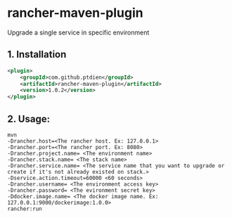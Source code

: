 # rancher-maven-plugin 
Upgrade a single service in specific environment
## 1. Installation
```xml
<plugin>
    <groupId>com.github.ptdien</groupId>
    <artifactId>rancher-maven-plugin</artifactId>
    <version>1.0.2</version>
</plugin>
```

## 2. Usage:

```text
mvn 
-Drancher.host=<The rancher host. Ex: 127.0.0.1>
-Drancher.port=<The rancher port. Ex: 8080>
-Drancher.project.name= <The environment name>
-Drancher.stack.name= <The stack name>
-Drancher.service.name= <The service name that you want to upgrade or create if it's not already existed on stack.>
-Dservice.action.timeout=60000 <60 seconds>
-Drancher.username= <The environment access key>
-Drancher.password= <The evironment secret key>
-Ddocker.image.name= <The docker image name. Ex: 127.0.0.1:9000/dockerimage:1.0.0>
rancher:run
```
